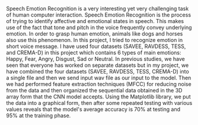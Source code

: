 Speech Emotion Recognition is a very interesting yet very challenging task of human computer interaction. Speech Emotion Recognition is the process of trying to identify affective and emotional states in speech. This makes use of the fact that tone and pitch in the voice frequently convey underlying emotion. In order to grasp human emotion, animals like dogs and horses also use this phenomenon. In this project, I tried to recognize emotion in short voice message. I have used four datasets (SAVEE, RAVDESS, TESS, and CREMA-D) in this project which contains 6 types of main emotions: Happy, Fear, Angry, Disgust, Sad or Neutral. In previous studies, we have seen that everyone has worked on separate datasets but in my project, we have combined the four datasets (SAVEE, RAVDESS, TESS, CREMA-D) into a single file and then we send input wav file as our input to the model. Then we had performed feature extraction techniques (MFCC) for reducing noise from the data and then organized the sequential data obtained in the 3D array form that the CNN model accepts. Using the Matplotlib library, we  put the data into a graphical form, then after some repeated testing with various values reveals that the model's average accuracy is 70% at testing and 95% at the training phase.
